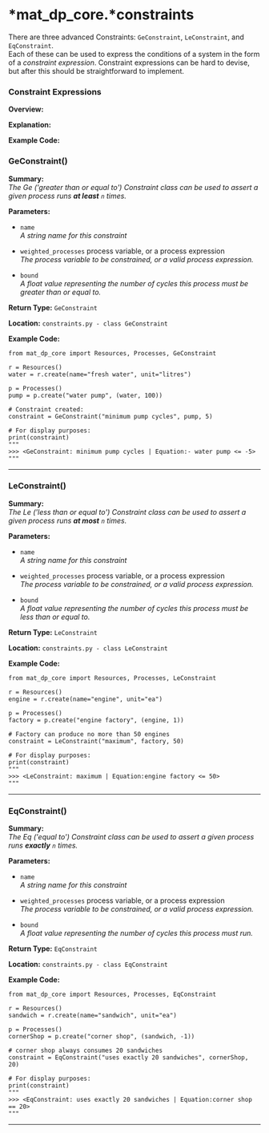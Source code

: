 # *mat_dp_core.***constraints**

There are three advanced Constraints: ```GeConstraint```, ```LeConstraint```, and ```EqConstraint```.  
Each of these can be used to express the conditions of a system in the form of a *constraint expression*. Constraint expressions can be hard to devise, but after this should be straightforward to implement.

<!-- TODO: redo according to what mark said, about being able to make expressions within constraints eg:
LeConstraint("wood and wool below 50", lumberMill + wool, 50) -->

### **Constraint Expressions**

**Overview:**

**Explanation:**

**Example Code:**

### **GeConstraint()** 

**Summary:**  
*The Ge ('greater than or equal to') Constraint class can be used to assert a given process runs __at least__ ```n``` times.*

**Parameters:**

* ```name```  
  *A string name for this constraint*

* ```weighted_processes``` process variable, or a process expression  
  *The process variable to be constrained, or a valid process expression.*

* ```bound```  
  *A float value representing the number of cycles this process must be greater than or equal to.*

**Return Type:**  ```GeConstraint```

**Location:** ```constraints.py - class GeConstraint```

**Example Code:**
```
from mat_dp_core import Resources, Processes, GeConstraint

r = Resources()
water = r.create(name="fresh water", unit="litres")

p = Processes() 
pump = p.create("water pump", (water, 100))

# Constraint created:
constraint = GeConstraint("minimum pump cycles", pump, 5)

# For display purposes:
print(constraint)
"""
>>> <GeConstraint: minimum pump cycles | Equation:- water pump <= -5>
"""
```

---


### **LeConstraint()** 

**Summary:**  
*The Le ('less than or equal to') Constraint class can be used to assert a given process runs __at most__ ```n``` times.*

**Parameters:**

* ```name```  
  *A string name for this constraint*

* ```weighted_processes``` process variable, or a process expression  
  *The process variable to be constrained, or a valid process expression.*

* ```bound```  
  *A float value representing the number of cycles this process must be less than or equal to.*

**Return Type:**  ```LeConstraint```

**Location:** ```constraints.py - class LeConstraint```

**Example Code:**
```
from mat_dp_core import Resources, Processes, LeConstraint

r = Resources()
engine = r.create(name="engine", unit="ea")

p = Processes() 
factory = p.create("engine factory", (engine, 1))

# Factory can produce no more than 50 engines
constraint = LeConstraint("maximum", factory, 50)

# For display purposes:
print(constraint)
"""
>>> <LeConstraint: maximum | Equation:engine factory <= 50>
"""
```

---



### **EqConstraint()**

**Summary:**  
*The Eq ('equal to') Constraint class can be used to assert a given process runs __exactly__ ```n``` times.*

**Parameters:**

* ```name```  
  *A string name for this constraint*

* ```weighted_processes``` process variable, or a process expression  
  *The process variable to be constrained, or a valid process expression.*

* ```bound```  
  *A float value representing the number of cycles this process must run.*

**Return Type:**  ```EqConstraint```

**Location:** ```constraints.py - class EqConstraint```

**Example Code:**
```
from mat_dp_core import Resources, Processes, EqConstraint

r = Resources()
sandwich = r.create(name="sandwich", unit="ea")

p = Processes() 
cornerShop = p.create("corner shop", (sandwich, -1))

# corner shop always consumes 20 sandwiches
constraint = EqConstraint("uses exactly 20 sandwiches", cornerShop, 20)

# For display purposes:
print(constraint)
"""
>>> <EqConstraint: uses exactly 20 sandwiches | Equation:corner shop == 20>
"""
```

---

